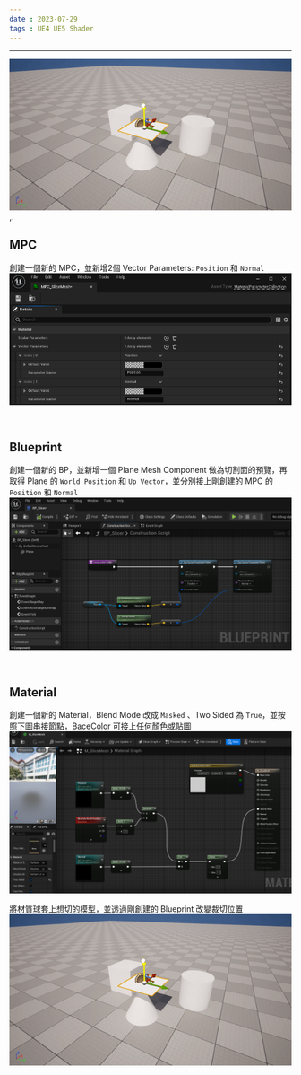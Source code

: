 ```yaml
---
date : 2023-07-29
tags : UE4 UE5 Shader
---
```

---
![2023_07_29_18_37_00_828](https://raw.githubusercontent.com/agin0634/DuriShen_DevNote/main/Archives/Images/2023_07_29_18_37_00_828.gif)
,.

## MPC
創建一個新的 MPC，並新增2個 Vector Parameters: `Position` 和 `Normal`
![2023-07-29-181651](https://raw.githubusercontent.com/agin0634/DuriShen_DevNote/main/Archives/Images/2023-07-29-181651.png)

<br>

## Blueprint
創建一個新的 BP，並新增一個 Plane Mesh Component 做為切割面的預覽，再取得 Plane 的 `World Position` 和 `Up Vector`，並分別接上剛創建的 MPC 的 `Position` 和 `Normal`
![2023-07-29 182435](https://raw.githubusercontent.com/agin0634/DuriShen_DevNote/main/Archives/Images/2023-07-29%20182435.png)

<br>

## Material
創建一個新的 Material，Blend Mode 改成 `Masked` 、Two Sided 為 `True`，並按照下圖串接節點，BaceColor 可接上任何顏色或貼圖
![2023-07-29 183320](https://raw.githubusercontent.com/agin0634/DuriShen_DevNote/main/Archives/Images/2023-07-29%20183320.png)

將材質球套上想切的模型，並透過剛創建的 Blueprint 改變裁切位置
![2023_07_29_18_37_00_828](https://raw.githubusercontent.com/agin0634/DuriShen_DevNote/main/Archives/Images/2023_07_29_18_37_00_828.gif)